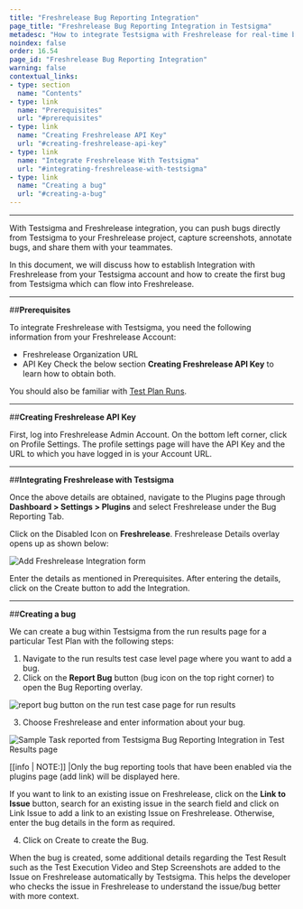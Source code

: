 ```yaml
---
title: "Freshrelease Bug Reporting Integration"
page_title: "Freshrelease Bug Reporting Integration in Testsigma"
metadesc: "How to integrate Testsigma with Freshrelease for real-time bug reporting during Test Runs"
noindex: false
order: 16.54
page_id: "Freshrelease Bug Reporting Integration"
warning: false
contextual_links:
- type: section
  name: "Contents"
- type: link
  name: "Prerequisites"
  url: "#prerequisites"
- type: link
  name: "Creating Freshrelease API Key"
  url: "#creating-freshrelease-api-key"
- type: link
  name: "Integrate Freshrelease With Testsigma"
  url: "#integrating-freshrelease-with-testsigma"
- type: link
  name: "Creating a bug"
  url: "#creating-a-bug"
---
```


---

With Testsigma and Freshrelease integration, you can push bugs directly from Testsigma to your Freshrelease project, capture screenshots, annotate bugs, and share them with your teammates.

In this document, we will discuss how to establish Integration with Freshrelease from your Testsigma account and how to create the first bug from Testsigma which can flow into Freshrelease.

---
##**Prerequisites**

To integrate Freshrelease with Testsigma, you need the following information from your Freshrelease Account:

  * Freshrelease Organization URL
  * API Key
Check the below section **Creating Freshrelease API Key** to learn how to obtain both.

You should also be familiar with [Test Plan Runs](https://testsigma.com/docs/runs/test-plan-executions/).

---
##**Creating Freshrelease API Key**

First, log into Freshrelease Admin Account.
On the bottom left corner, click on Profile Settings. The profile settings page will have the API Key and the URL to which you have logged in is your Account URL.

---
##**Integrating Freshrelease with Testsigma**

Once the above details are obtained, navigate to the Plugins page through **Dashboard > Settings > Plugins** and select Freshrelease under the Bug Reporting Tab.

Click on the Disabled Icon on **Freshrelease**. Freshrelease Details overlay opens up as shown below:

![Add Freshrelease Integration form](https://docs.testsigma.com/images/freshrelease/add-freshrelease-integration-form.png)

Enter the details as mentioned in Prerequisites. After entering the details, click on the Create button to add the Integration.

---
##**Creating a bug**

We can create a bug within Testsigma from the run results page for a particular Test Plan with the following steps:

 1. Navigate to the run results test case level page where you want to add a bug.
 2. Click on the **Report Bug** button (bug icon on the top right corner) to open the Bug Reporting overlay.

 ![report bug button on the run test case page for run results](https://docs.testsigma.com/images/freshrelease/run-results-test-case-page-report-bug-button-freshrelease.png)

 3. Choose Freshrelease and enter information about your bug.

![Sample Task reported from Testsigma Bug Reporting Integration in Test Results page ](https://docs.testsigma.com/images/freshrelease/plugins-create-freshrelease-bug-form-filled.png)

[[info | NOTE:]]
|Only the bug reporting tools that have been enabled via the plugins page (add link) will be displayed here.

 If you want to link to an existing issue on Freshrelease, click on the **Link to Issue** button, search for an existing issue in the search field and click on Link Issue to add a link to an existing Issue on Freshrelease. Otherwise, enter the bug details in the form as required.

 4. Click on Create to create the Bug.

When the bug is created, some additional details regarding the Test Result such as the Test Execution Video and Step Screenshots are added to the Issue on Freshrelease automatically by Testsigma. This helps the developer who checks the issue in Freshrelease to understand the issue/bug better with more context.
